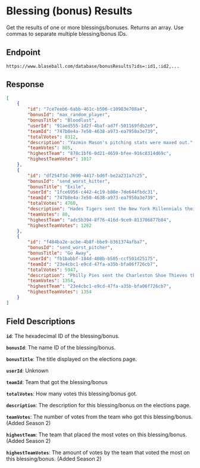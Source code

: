 # Blessing (bonus) Results

Get the results of one or more blessings/bonuses. Returns an array. Use commas to separate multiple blessing/bonus IDs.

## Endpoint

`https://www.blaseball.com/database/bonusResults?ids=:id1,:id2,...`

## Response

```json
[
    {
        "id": "7ce7eeb6-6abb-461c-b506-c10983e708a4",
        "bonusId": "max_random_player",
        "bonusTitle": "Bloodlust",
        "userId": "91aed555-1d2f-4baf-ad7f-501169fdb2e9",
        "teamId": "747b8e4a-7e50-4638-a973-ea7950a3e739",
        "totalVotes": 8312,
        "description": "Yazmin Mason's pitching stats were maxed out.",
        "teamVotes": 805,
        "highestTeam": "878c1bf6-0d21-4659-bfee-916c8314d69c",
        "highestTeamVotes": 1017
    },
    {
        "id": "df254f3d-3690-4417-bd6f-be2a231a7c25",
        "bonusId": "send_worst_hitter",
        "bonusTitle": "Exile",
        "userId": "1fce6956-c442-4c19-b88e-7de644fbdc31",
        "teamId": "747b8e4a-7e50-4638-a973-ea7950a3e739",
        "totalVotes": 4760,
        "description": "Hades Tigers sent the New York Millennials their worst hitter, Alyssa Harrell, and got back a random hitter, Mclaughlin Scorpler.",
        "teamVotes": 80,
        "highestTeam": "adc5b394-8f76-416d-9ce9-813706877b84",
        "highestTeamVotes": 1282
    },
    {
        "id": "f484ba2e-acbe-4b8f-bbe9-b361374afba7",
        "bonusId": "send_worst_pitcher",
        "bonusTitle": "Go Away",
        "userId": "fb1babbf-184d-408b-b505-ccf501d25175",
        "teamId": "23e4cbc1-e9cd-47fa-a35b-bfa06f726cb7",
        "totalVotes": 5947,
        "description": "Philly Pies sent the Charleston Shoe Thieves their worst pitcher, Kevin Dudley, and got back a random pitcher, Forrest Bookbaby.",
        "teamVotes": 1354,
        "highestTeam": "23e4cbc1-e9cd-47fa-a35b-bfa06f726cb7",
        "highestTeamVotes": 1354
    }
]
```

## Field Descriptions

**`id`**: The hexadecimal ID of the blessing/bonus.

**`bonusId`**: The name ID of the blessing/bonus.

**`bonusTitle`**: The title displayed on the elections page.

**`userId`**: Unknown

**`teamId`**: Team that got the blessing/bonus

**`totalVotes`**: How many votes this blessing/bonus got.

**`description`**: The description for this blessing/bonus on the elections page.

**`teamVotes`**: The number of votes from the team who got this blessing/bonus. (Added Season 2)

**`highestTeam`**: The team that placed the most votes on this blessing/bonus. (Added Season 2)

**`highestTeamVotes`**: The amount of votes by the team that voted the most on this blessing/bonus. (Added Season 2)
